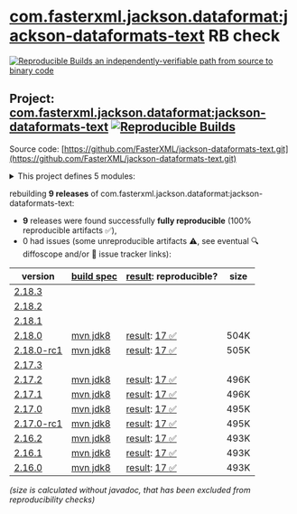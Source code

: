 [com.fasterxml.jackson.dataformat:jackson-dataformats-text](https://central.sonatype.com/artifact/com.fasterxml.jackson.dataformat/jackson-dataformats-text/versions) RB check
=======

[![Reproducible Builds](https://reproducible-builds.org/images/logos/rb.svg) an independently-verifiable path from source to binary code](https://reproducible-builds.org/)

## Project: [com.fasterxml.jackson.dataformat:jackson-dataformats-text](https://central.sonatype.com/artifact/com.fasterxml.jackson.dataformat/jackson-dataformats-text/versions) [![Reproducible Builds](https://img.shields.io/endpoint?url=https://raw.githubusercontent.com/jvm-repo-rebuild/reproducible-central/master/content/com/fasterxml/jackson/dataformat/jackson-dataformats-text/badge.json)](https://github.com/jvm-repo-rebuild/reproducible-central/blob/master/content/com/fasterxml/jackson/dataformat/jackson-dataformats-text/README.md)

Source code: [https://github.com/FasterXML/jackson-dataformats-text.git](https://github.com/FasterXML/jackson-dataformats-text.git)

<details><summary>This project defines 5 modules:</summary>

* [com.fasterxml.jackson.dataformat:jackson-dataformat-csv](https://central.sonatype.com/artifact/com.fasterxml.jackson.dataformat/jackson-dataformat-csv/overview)
* [com.fasterxml.jackson.dataformat:jackson-dataformat-properties](https://central.sonatype.com/artifact/com.fasterxml.jackson.dataformat/jackson-dataformat-properties/overview)
* [com.fasterxml.jackson.dataformat:jackson-dataformat-toml](https://central.sonatype.com/artifact/com.fasterxml.jackson.dataformat/jackson-dataformat-toml/overview)
* [com.fasterxml.jackson.dataformat:jackson-dataformat-yaml](https://central.sonatype.com/artifact/com.fasterxml.jackson.dataformat/jackson-dataformat-yaml/overview)
* [com.fasterxml.jackson.dataformat:jackson-dataformats-text](https://central.sonatype.com/artifact/com.fasterxml.jackson.dataformat/jackson-dataformats-text/overview)
</details>

rebuilding **9 releases** of com.fasterxml.jackson.dataformat:jackson-dataformats-text:
- **9** releases were found successfully **fully reproducible** (100% reproducible artifacts :white_check_mark:),
- 0 had issues (some unreproducible artifacts :warning:, see eventual :mag: diffoscope and/or :memo: issue tracker links):

| version | [build spec](/BUILDSPEC.md) | [result](https://reproducible-builds.org/docs/jvm/): reproducible? | size |
| -- | --------- | ------ | -- |
| [2.18.3](https://central.sonatype.com/artifact/com.fasterxml.jackson.dataformat/jackson-dataformats-text/2.18.3/pom) | | | |
| [2.18.2](https://central.sonatype.com/artifact/com.fasterxml.jackson.dataformat/jackson-dataformats-text/2.18.2/pom) | | | |
| [2.18.1](https://central.sonatype.com/artifact/com.fasterxml.jackson.dataformat/jackson-dataformats-text/2.18.1/pom) | | | |
| [2.18.0](https://central.sonatype.com/artifact/com.fasterxml.jackson.dataformat/jackson-dataformats-text/2.18.0/pom) | [mvn jdk8](jackson-dataformats-text-2.18.0.buildspec) | [result](jackson-dataformats-text-2.18.0.buildinfo): [17 :white_check_mark: ](jackson-dataformats-text-2.18.0.buildcompare) | 504K |
| [2.18.0-rc1](https://central.sonatype.com/artifact/com.fasterxml.jackson.dataformat/jackson-dataformats-text/2.18.0-rc1/pom) | [mvn jdk8](jackson-dataformats-text-2.18.0-rc1.buildspec) | [result](jackson-dataformats-text-2.18.0-rc1.buildinfo): [17 :white_check_mark: ](jackson-dataformats-text-2.18.0-rc1.buildcompare) | 505K |
| [2.17.3](https://central.sonatype.com/artifact/com.fasterxml.jackson.dataformat/jackson-dataformats-text/2.17.3/pom) | | | |
| [2.17.2](https://central.sonatype.com/artifact/com.fasterxml.jackson.dataformat/jackson-dataformats-text/2.17.2/pom) | [mvn jdk8](jackson-dataformats-text-2.17.2.buildspec) | [result](jackson-dataformats-text-2.17.2.buildinfo): [17 :white_check_mark: ](jackson-dataformats-text-2.17.2.buildcompare) | 496K |
| [2.17.1](https://central.sonatype.com/artifact/com.fasterxml.jackson.dataformat/jackson-dataformats-text/2.17.1/pom) | [mvn jdk8](jackson-dataformats-text-2.17.1.buildspec) | [result](jackson-dataformats-text-2.17.1.buildinfo): [17 :white_check_mark: ](jackson-dataformats-text-2.17.1.buildcompare) | 496K |
| [2.17.0](https://central.sonatype.com/artifact/com.fasterxml.jackson.dataformat/jackson-dataformats-text/2.17.0/pom) | [mvn jdk8](jackson-dataformats-text-2.17.0.buildspec) | [result](jackson-dataformats-text-2.17.0.buildinfo): [17 :white_check_mark: ](jackson-dataformats-text-2.17.0.buildcompare) | 495K |
| [2.17.0-rc1](https://central.sonatype.com/artifact/com.fasterxml.jackson.dataformat/jackson-dataformats-text/2.17.0-rc1/pom) | [mvn jdk8](jackson-dataformats-text-2.17.0-rc1.buildspec) | [result](jackson-dataformats-text-2.17.0-rc1.buildinfo): [17 :white_check_mark: ](jackson-dataformats-text-2.17.0-rc1.buildcompare) | 495K |
| [2.16.2](https://central.sonatype.com/artifact/com.fasterxml.jackson.dataformat/jackson-dataformats-text/2.16.2/pom) | [mvn jdk8](jackson-dataformats-text-2.16.2.buildspec) | [result](jackson-dataformats-text-2.16.2.buildinfo): [17 :white_check_mark: ](jackson-dataformats-text-2.16.2.buildcompare) | 493K |
| [2.16.1](https://central.sonatype.com/artifact/com.fasterxml.jackson.dataformat/jackson-dataformats-text/2.16.1/pom) | [mvn jdk8](jackson-dataformats-text-2.16.1.buildspec) | [result](jackson-dataformats-text-2.16.1.buildinfo): [17 :white_check_mark: ](jackson-dataformats-text-2.16.1.buildcompare) | 493K |
| [2.16.0](https://central.sonatype.com/artifact/com.fasterxml.jackson.dataformat/jackson-dataformats-text/2.16.0/pom) | [mvn jdk8](jackson-dataformats-text-2.16.0.buildspec) | [result](jackson-dataformats-text-2.16.0.buildinfo): [17 :white_check_mark: ](jackson-dataformats-text-2.16.0.buildcompare) | 493K |

<i>(size is calculated without javadoc, that has been excluded from reproducibility checks)</i>
